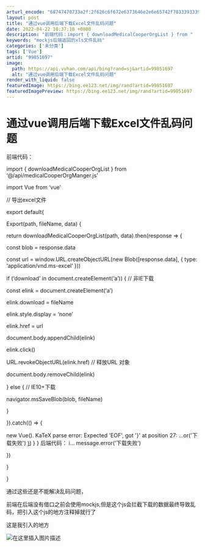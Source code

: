 ```yaml
---
arturl_encode: "68747470733a2f:2f626c6f672e6373646e2e6e65742f70333933393735323639:2f61727469636c652f64657461696c732f3939383531363937"
layout: post
title: "通过vue调用后端下载Excel文件乱码问题"
date: 2022-04-22 10:37:10 +0800
description: "前端代码：import { downloadMedicalCooperOrgList } from "
keywords: "mockjs后端返回的xls文件乱码"
categories: ['未分类']
tags: ['Vue']
artid: "99851697"
image:
  path: https://api.vvhan.com/api/bing?rand=sj&artid=99851697
  alt: "通过vue调用后端下载Excel文件乱码问题"
render_with_liquid: false
featuredImage: https://bing.ee123.net/img/rand?artid=99851697
featuredImagePreview: https://bing.ee123.net/img/rand?artid=99851697
---
```


# 通过vue调用后端下载Excel文件乱码问题

前端代码：
  
import { downloadMedicalCooperOrgList } from ‘@/api/medicalCooperOrgManger.js’
  
import Vue from ‘vue’
  
// 导出excel文件
  
export default{
  
Export(path, fileName, data) {
  
return downloadMedicalCooperOrgList(path, data).then(response => {
  
const blob = response.data
  
const url = window.URL.createObjectURL(new Blob([response.data], { type: ‘application/vnd.ms-excel’ }))
  
if (‘download’ in document.createElement(‘a’)) { // 非IE下载
  
const elink = document.createElement(‘a’)
  
elink.download = fileName
  
elink.style.display = ‘none’
  
elink.href = url
  
document.body.appendChild(elink)
  
elink.click()
  
URL.revokeObjectURL(elink.href) // 释放URL 对象
  
document.body.removeChild(elink)
  
} else { // IE10+下载
  
navigator.msSaveBlob(blob, fileName)
  
}
  
}).catch(() => {
  
new Vue().
KaTeX parse error: Expected 'EOF', got '}' at position 27: …or('下载失败') }̲) } } 后端代码： i…
message.error(‘下载失败’)
  
})
  
}
  
}
  
通过这些还是不能解决乱码问题，
  
前端在后端没有借口之前会使用mockjs,但是这个js会拦截下载的数据最终导致乱码，把引入这个js的地方注释掉就行了
  
这是我引入的地方
  
![在这里插入图片描述](https://i-blog.csdnimg.cn/blog_migrate/34ab67b949c346b28a737c0f42b3bd23.png)